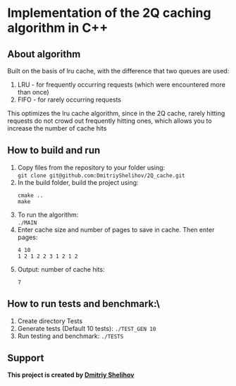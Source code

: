 # Implementation of the 2Q caching algorithm in C++

## About algorithm 

Built on the basis of lru cache, with the difference that two queues are used:
1. LRU - for frequently occurring requests (which were encountered more than once)
2. FIFO - for rarely occurring requests

This optimizes the lru cache algorithm, since in the 2Q cache, rarely hitting requests do not crowd out frequently hitting ones, which allows you to increase the number of cache hits

## How to build and run
1. Copy files from the repository to your folder using:\
   `git clone git@github.com:DmitriyShelihov/2Q_cache.git`
2. In the build folder, build the project using:
   ```
   cmake ..
   make
   ```
3. To run the algorithm:\
   `./MAIN`
4. Enter cache size and number of pages to save in cache. Then enter pages:
   ```
   4 10
   1 2 1 2 2 3 1 2 1 2
   ```
5. Output: number of cache hits:
   ```
   7
   ```
## How to run tests and benchmark:\
1. Create directory Tests
2. Generate tests (Default 10 tests):
   `./TEST_GEN 10`
3. Run testing and benchmark:
   `./TESTS`
## Support
**This project is created by [Dmitriy Shelihov](https://t.me/SHELL_DS)**
